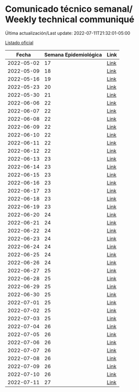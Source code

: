 # Comunicado técnico semanal/ Weekly technical communiqué

Última actualización/Last update: 2022-07-11T21:32:01-05:00

[Listado oficial](https://www.gob.mx/salud/prensa/comunicado-tecnico-semanal-covid-19)

| Fecha      | Semana Epidemiológica | Link        |
| ---------- | --------------------- | ----------- |
| 2022-05-02 | 17 | [Link](https://www.gob.mx/salud/prensa/comunicado-tecnico-semanal-covid-19) |
| 2022-05-09 | 18 | [Link](https://www.gob.mx/salud/prensa/comunicado-tecnico-semanal-covid-19-301267) |
| 2022-05-16 | 19 | [Link](https://www.gob.mx/salud/prensa/comunicado-tecnico-semanal-covid-19-301958) |
| 2022-05-23 | 20 | [Link](https://www.gob.mx/salud/prensa/comunicado-tecnico-semanal-covid-19-302828) |
| 2022-05-30 | 21 | [Link](https://www.gob.mx/salud/prensa/comunicado-tecnico-semanal-covid-19-303903) |
| 2022-06-06 | 22 | [Link](https://www.gob.mx/salud/prensa/comunicado-tecnico-semanal-covid-19-304448) |
| 2022-06-07 | 22 | [Link](https://www.gob.mx/salud/prensa/comunicado-tecnico-diario-covid-19-304550) |
| 2022-06-08 | 22 | [Link](https://www.gob.mx/salud/prensa/comunicado-tecnico-diario-covid-19-304620) |
| 2022-06-09 | 22 | [Link](https://www.gob.mx/salud/prensa/comunicado-tecnico-diario-covid-19-304697) |
| 2022-06-10 | 22 | [Link](https://www.gob.mx/salud/prensa/comunicado-tecnico-diario-covid-19-304766) |
| 2022-06-11 | 22 | [Link](https://www.gob.mx/salud/prensa/comunicado-tecnico-diario-covid-19-304814) |
| 2022-06-12 | 22 | [Link](https://www.gob.mx/salud/prensa/comunicado-tecnico-diario-covid-19-304842) |
| 2022-06-13 | 23 | [Link](https://www.gob.mx/salud/prensa/comunicado-tecnico-diario-covid-19-304937) |
| 2022-06-14 | 23 | [Link](https://www.gob.mx/salud/prensa/comunicado-tecnico-diario-covid-19-305111) |
| 2022-06-15 | 23 | [Link](https://www.gob.mx/salud/prensa/comunicado-tecnico-diario-covid-19-305117) |
| 2022-06-16 | 23 | [Link](https://www.gob.mx/salud/prensa/comunicado-tecnico-diario-covid-19-305353) |
| 2022-06-17 | 23 | [Link](https://www.gob.mx/salud/prensa/comunicado-tecnico-diario-covid-19-305455) |
| 2022-06-18 | 23 | [Link](https://www.gob.mx/salud/prensa/comunicado-tecnico-diario-covid-19-305492) |
| 2022-06-19 | 23 | [Link](https://www.gob.mx/salud/prensa/comunicado-tecnico-diario-covid-19-305492) |
| 2022-06-20 | 24 | [Link](https://www.gob.mx/salud/prensa/comunicado-tecnico-diario-covid-19-305557) |
| 2022-06-21 | 24 | [Link](https://www.gob.mx/salud/prensa/comunicado-tecnico-diario-covid-19-305776) |
| 2022-06-22 | 24 | [Link](https://www.gob.mx/salud/prensa/comunicado-tecnico-diario-covid-19-305891) |
| 2022-06-23 | 24 | [Link](https://www.gob.mx/salud/prensa/comunicado-tecnico-diario-covid-19-305953) |
| 2022-06-24 | 24 | [Link](https://www.gob.mx/salud/prensa/comunicado-tecnico-diario-covid-19-305957) |
| 2022-06-25 | 24 | [Link](https://www.gob.mx/salud/prensa/comunicado-tecnico-diario-covid-19-305960) |
| 2022-06-26 | 24 | [Link](https://www.gob.mx/salud/prensa/comunicado-tecnico-diario-covid-19-305963) |
| 2022-06-27 | 25 | [Link](https://www.gob.mx/salud/prensa/comunicado-tecnico-diario-covid-19-306333) |
| 2022-06-28 | 25 | [Link](https://www.gob.mx/salud/prensa/comunicado-tecnico-diario-covid-19-306336) |
| 2022-06-29 | 25 | [Link](https://www.gob.mx/salud/prensa/comunicado-tecnico-diario-covid-19-306337) |
| 2022-06-30 | 25 | [Link](https://www.gob.mx/salud/prensa/comunicado-tecnico-diario-covid-19-306741) |
| 2022-07-01 | 25 | [Link](https://www.gob.mx/salud/prensa/comunicado-tecnico-diario-covid-19-306855) |
| 2022-07-02 | 25 | [Link](https://www.gob.mx/salud/prensa/comunicado-tecnico-diario-covid-19-306899) |
| 2022-07-03 | 25 | [Link](https://www.gob.mx/salud/prensa/comunicado-tecnico-diario-covid-19-306921) |
| 2022-07-04 | 26 | [Link](https://www.gob.mx/salud/prensa/comunicado-tecnico-diario-covid-19-307060) |
| 2022-07-05 | 26 | [Link](https://www.gob.mx/salud/prensa/comunicado-tecnico-diario-covid-19-307242) |
| 2022-07-06 | 26 | [Link](https://www.gob.mx/salud/prensa/comunicado-tecnico-diario-covid-19-307415) |
| 2022-07-07 | 26 | [Link](https://www.gob.mx/salud/prensa/comunicado-tecnico-diario-covid-19-307768) |
| 2022-07-08 | 26 | [Link](https://www.gob.mx/salud/prensa/comunicado-tecnico-diario-covid-19-307831) |
| 2022-07-09 | 26 | [Link](https://www.gob.mx/salud/prensa/comunicado-tecnico-diario-covid-19-307835) |
| 2022-07-10 | 26 | [Link](https://www.gob.mx/salud/prensa/comunicado-tecnico-diario-covid-19-307841) |
| 2022-07-11 | 27 | [Link](https://www.gob.mx/salud/prensa/comunicado-tecnico-diario-covid-19-307846) |
